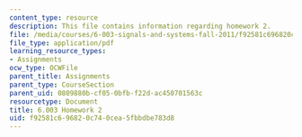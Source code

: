 ```yaml
---
content_type: resource
description: This file contains information regarding homework 2.
file: /media/courses/6-003-signals-and-systems-fall-2011/f92581c696820c740cea5fbbdbe783d8_MIT6_003F11_hw02.pdf
file_type: application/pdf
learning_resource_types:
- Assignments
ocw_type: OCWFile
parent_title: Assignments
parent_type: CourseSection
parent_uid: 0809880b-cf05-0bfb-f22d-ac450701563c
resourcetype: Document
title: 6.003 Homework 2
uid: f92581c6-9682-0c74-0cea-5fbbdbe783d8
---
```

